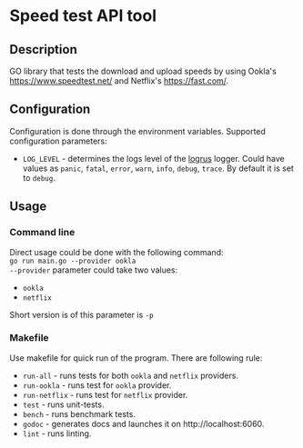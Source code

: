 # Speed test API tool
## Description
GO library that tests the download and upload speeds by using Ookla's https://www.speedtest.net/ and Netflix's https://fast.com/.  
## Configuration
Configuration is done through the environment variables. Supported configuration parameters:  
- ```LOG_LEVEL``` - determines the logs level of the [logrus](https://github.com/sirupsen/logrus) logger. Could have values as  ```panic```, ```fatal```, ```error```,  ```warn```, ```info```, ```debug```, ```trace```. By default it is set to ```debug```.
## Usage
### Command line
Direct usage could be done with the following command:  
```go run main.go --provider ookla```  
```--provider``` parameter could take two values:  
- ```ookla```
- ```netflix```

Short version is of this parameter is ```-p```
### Makefile
Use makefile for quick run of the program. There are following rule:
- ```run-all``` - runs tests for both ```ookla``` and ```netflix``` providers.  
- ```run-ookla``` - runs test for ```ookla``` provider.  
- ```run-netflix``` - runs test for ```netflix``` provider.  
- ```test``` - runs unit-tests.  
- ```bench``` - runs benchmark tests.
- ```godoc``` - generates docs and launches it on http://localhost:6060.  
- ```lint``` - runs linting.  